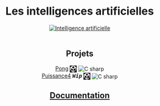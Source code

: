 <h1 align="center"><b>Les intelligences artificielles</b></h1>

<div align="center"> 
    <a href="Docs"><img src="https://cdn.maze.guru/image/815EC1EA6AE0B625E2E3821C48BBF9A2-01.jpg" alt="Intelligence artificielle" title="Intelligence artificielle" height="500px"></a>
    <br>
    <br>

## **Projets**
[Pong](projects/pong) <img align="center" src="assets/images/unity.png" alt="Unity" title="Unity" widht="auto" height="18px"> <img align="center" src="https://upload.wikimedia.org/wikipedia/commons/b/bd/Logo_C_sharp.svg" alt="C sharp" title="C sharp" widht="auto" height="18px">  
[Puissance4](projects/p4) <kbd>_**Wip**_</kbd> <img align="center" src="assets/images/unity.png" alt="Unity" title="Unity" widht="auto" height="18px"> <img align="center" src="https://upload.wikimedia.org/wikipedia/commons/b/bd/Logo_C_sharp.svg" alt="C sharp" title="C sharp" widht="auto" height="18px">  
<!-- [Taxi autonome](projects/practice1) **_<kbd>Soon</kbd>_** <img align="center" src="https://github.com/MiKL5/Python/raw/master/src/images/Python-logo-notext.svg" alt="Python" title="Python" widht="auto" height="18px">   -->
<!-- [Casse-briques](projects/brickBreaker) **_<kbd>Soon</kbd>_** <img align="center" src="https://github.com/MiKL5/Python/raw/master/src/images/Python-logo-notext.svg" alt="Python" title="Python" widht="auto" height="18px">   -->
## [**Documentation**](Docs)


</div>

